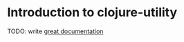 # Introduction to clojure-utility

TODO: write [great documentation](http://jacobian.org/writing/what-to-write/)
